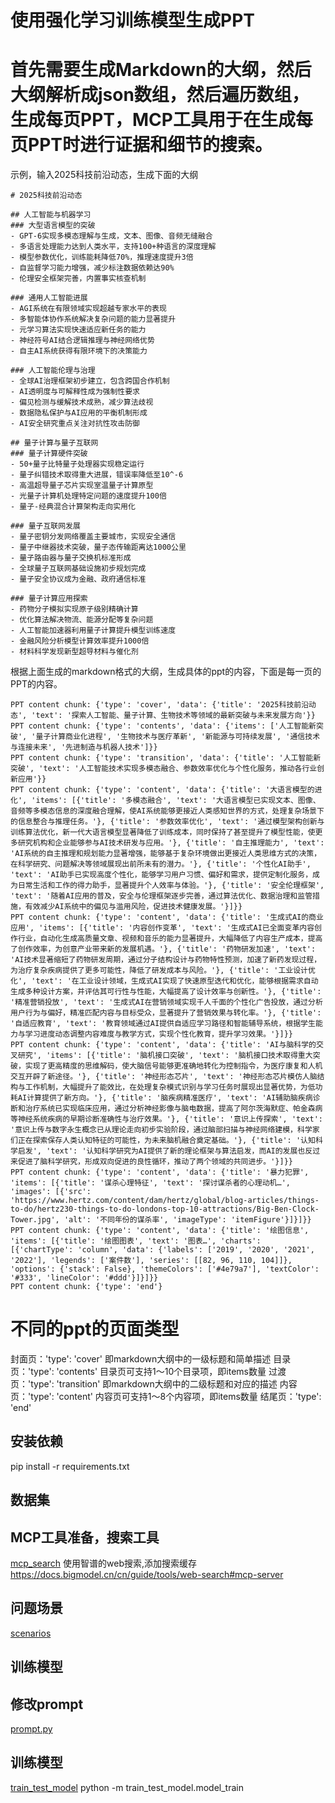 # 使用强化学习训练模型生成PPT

# 首先需要生成Markdown的大纲，然后大纲解析成json数组，然后遍历数组，生成每页PPT，MCP工具用于在生成每页PPT时进行证据和细节的搜索。

示例，输入2025科技前沿动态，生成下面的大纲
```
# 2025科技前沿动态

## 人工智能与机器学习
### 大型语言模型的突破
- GPT-6实现多模态理解与生成，文本、图像、音频无缝融合
- 多语言处理能力达到人类水平，支持100+种语言的深度理解
- 模型参数优化，训练能耗降低70%，推理速度提升3倍
- 自监督学习能力增强，减少标注数据依赖达90%
- 伦理安全框架完善，内置事实核查机制

### 通用人工智能进展
- AGI系统在有限领域实现超越专家水平的表现
- 多智能体协作系统解决复杂问题的能力显著提升
- 元学习算法实现快速适应新任务的能力
- 神经符号AI结合逻辑推理与神经网络优势
- 自主AI系统获得有限环境下的决策能力

### 人工智能伦理与治理
- 全球AI治理框架初步建立，包含跨国合作机制
- AI透明度与可解释性成为强制性要求
- 偏见检测与缓解技术成熟，减少算法歧视
- 数据隐私保护与AI应用的平衡机制形成
- AI安全研究重点关注对抗性攻击防御

## 量子计算与量子互联网
### 量子计算硬件突破
- 50+量子比特量子处理器实现稳定运行
- 量子纠错技术取得重大进展，错误率降低至10^-6
- 高温超导量子芯片实现室温量子计算原型
- 光量子计算机处理特定问题的速度提升100倍
- 量子-经典混合计算架构走向实用化

### 量子互联网发展
- 量子密钥分发网络覆盖主要城市，实现安全通信
- 量子中继器技术突破，量子态传输距离达1000公里
- 量子路由器与量子交换机标准形成
- 全球量子互联网基础设施初步规划完成
- 量子安全协议成为金融、政府通信标准

### 量子计算应用探索
- 药物分子模拟实现原子级别精确计算
- 优化算法解决物流、能源分配等复杂问题
- 人工智能加速器利用量子计算提升模型训练速度
- 金融风险分析模型计算效率提升1000倍
- 材料科学发现新型超导材料与催化剂
```

根据上面生成的markdown格式的大纲，生成具体的ppt的内容，下面是每一页的PPT的内容。
```
PPT content chunk: {'type': 'cover', 'data': {'title': '2025科技前沿动态', 'text': '探索人工智能、量子计算、生物技术等领域的最新突破与未来发展方向'}}
PPT content chunk: {'type': 'contents', 'data': {'items': ['人工智能新突破', '量子计算商业化进程', '生物技术与医疗革新', '新能源与可持续发展', '通信技术与连接未来', '先进制造与机器人技术']}}
PPT content chunk: {'type': 'transition', 'data': {'title': '人工智能新突破', 'text': '人工智能技术实现多模态融合、参数效率优化与个性化服务，推动各行业创新应用'}}
PPT content chunk: {'type': 'content', 'data': {'title': '大语言模型的进化', 'items': [{'title': '多模态融合', 'text': '大语言模型已实现文本、图像、音频等多模态信息的深度融合理解，使AI系统能够更接近人类感知世界的方式，处理复杂场景下的信息整合与推理任务。'}, {'title': '参数效率优化', 'text': '通过模型架构创新与训练算法优化，新一代大语言模型显著降低了训练成本，同时保持了甚至提升了模型性能，使更多研究机构和企业能够参与AI技术研发与应用。'}, {'title': '自主推理能力', 'text': 'AI系统的自主推理和规划能力显著增强，能够基于复杂环境做出更接近人类思维方式的决策，在科学研究、问题解决等领域展现出前所未有的潜力。'}, {'title': '个性化AI助手', 'text': 'AI助手已实现高度个性化，能够学习用户习惯、偏好和需求，提供定制化服务，成为日常生活和工作的得力助手，显著提升个人效率与体验。'}, {'title': '安全伦理框架', 'text': '随着AI应用的普及，安全与伦理框架逐步完善，通过算法优化、数据治理和监管措施，有效减少AI系统中的偏见与滥用风险，促进技术健康发展。'}]}}
PPT content chunk: {'type': 'content', 'data': {'title': '生成式AI的商业应用', 'items': [{'title': '内容创作变革', 'text': '生成式AI已全面变革内容创作行业，自动化生成高质量文章、视频和音乐的能力显著提升，大幅降低了内容生产成本，提高了创作效率，为创意产业带来新的发展机遇。'}, {'title': '药物研发加速', 'text': 'AI技术显著缩短了药物研发周期，通过分子结构设计与药物特性预测，加速了新药发现过程，为治疗复杂疾病提供了更多可能性，降低了研发成本与风险。'}, {'title': '工业设计优化', 'text': '在工业设计领域，生成式AI实现了快速原型迭代和优化，能够根据需求自动生成多种设计方案，并评估其可行性与性能，大幅提高了设计效率与创新性。'}, {'title': '精准营销投放', 'text': '生成式AI在营销领域实现千人千面的个性化广告投放，通过分析用户行为与偏好，精准匹配内容与目标受众，显著提升了营销效果与转化率。'}, {'title': '自适应教育', 'text': '教育领域通过AI提供自适应学习路径和智能辅导系统，根据学生能力与学习进度动态调整内容难度与教学方式，实现个性化教育，提升学习效果。'}]}}
PPT content chunk: {'type': 'content', 'data': {'title': 'AI与脑科学的交叉研究', 'items': [{'title': '脑机接口突破', 'text': '脑机接口技术取得重大突破，实现了更高精度的思维解码，使大脑信号能够更准确地转化为控制指令，为医疗康复和人机交互开辟了新途径。'}, {'title': '神经形态芯片', 'text': '神经形态芯片模仿人脑结构与工作机制，大幅提升了能效比，在处理复杂模式识别与学习任务时展现出显著优势，为低功耗AI计算提供了新方向。'}, {'title': '脑疾病精准医疗', 'text': 'AI辅助脑疾病诊断和治疗系统已实现临床应用，通过分析神经影像与脑电数据，提高了阿尔茨海默症、帕金森病等神经系统疾病的早期诊断准确性与治疗效果。'}, {'title': '意识上传探索', 'text': '意识上传与数字永生概念已从理论走向初步实验阶段，通过脑部扫描与神经网络建模，科学家们正在探索保存人类认知特征的可能性，为未来脑机融合奠定基础。'}, {'title': '认知科学启发', 'text': '认知科学研究为AI提供了新的理论框架与算法启发，而AI的发展也反过来促进了脑科学研究，形成双向促进的良性循环，推动了两个领域的共同进步。'}]}}
PPT content chunk: {'type': 'content', 'data': {'title': '暴力犯罪', 'items': [{'title': '谋杀心理特征', 'text': '探讨谋杀者的心理动机…', 'images': [{'src': 'https://www.hertz.com/content/dam/hertz/global/blog-articles/things-to-do/hertz230-things-to-do-londons-top-10-attractions/Big-Ben-Clock-Tower.jpg', 'alt': '不同年份的谋杀率', 'imageType': 'itemFigure'}]}]}}
PPT content chunk: {'type': 'content', 'data': {'title': '绘图信息', 'items': [{'title': '绘图图表', 'text': '图表…', 'charts': [{'chartType': 'column', 'data': {'labels': ['2019', '2020', '2021', '2022'], 'legends': ['案件数'], 'series': [[82, 96, 110, 104]]}, 'options': {'stack': False}, 'themeColors': ['#4e79a7'], 'textColor': '#333', 'lineColor': '#ddd'}]}]}}
PPT content chunk: {'type': 'end'}
```

# 不同的ppt的页面类型
封面页：'type': 'cover'  即markdown大纲中的一级标题和简单描述
目录页：'type': 'contents' 目录页可支持1～10个目录项，即items数量
过渡页：'type': 'transition' 即markdown大纲中的二级标题和对应的描述
内容页：'type': 'content' 内容页可支持1～8个内容项，即items数量
结尾页：'type': 'end'

## 安装依赖
pip install -r requirements.txt

## 数据集
## MCP工具准备，搜索工具
[mcp_search](mcp_search)
使用智谱的web搜索,添加搜索缓存
https://docs.bigmodel.cn/cn/guide/tools/web-search#mcp-server

## 问题场景
[scenarios](train_test_model%2Fmcp_search%2Fscenarios)


## 训练模型

## 修改prompt
[prompt.py](train_test_model%2Fprompt.py)

## 训练模型
[train_test_model](train_test_model)
python -m train_test_model.model_train

